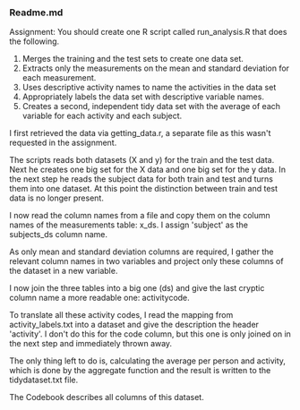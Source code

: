 ### Readme.md

Assignment:
You should create one R script called run_analysis.R that does the following. 

1.    Merges the training and the test sets to create one data set.
2.    Extracts only the measurements on the mean and standard deviation for each measurement. 
3.    Uses descriptive activity names to name the activities in the data set
4.    Appropriately labels the data set with descriptive variable names. 
5.    Creates a second, independent tidy data set with the average of each variable for each activity and each subject. 


I first retrieved the data via getting_data.r, a separate file as this wasn't requested in the assignment.

The scripts reads both datasets (X and y) for the train and the test data.
Next he creates one big set for the X data and one big set for the y data.
In the next step he reads the subject data for both train and test and turns them into one dataset.
At this point the distinction between train and test data is no longer present.

I now read the column names from a file and copy them on the column names of the measurements table: x_ds.  I assign 'subject' as the subjects_ds column name.

As only mean and standard deviation columns are required, I gather the relevant column names in two variables and project only these columns of the dataset in a new variable.

I now join the three tables into a big one (ds) and give the last cryptic column name a more readable one: activitycode.

To translate all these activity codes, I read the mapping from activity_labels.txt into a dataset and give the description the header 'activity'.  I don't do this for the code column, but this one is only joined on in the next step and immediately thrown away.

The only thing left to do is, calculating the average per person and activity, which is done by the aggregate function and the result is written to the tidydataset.txt file.

The Codebook describes all columns of this dataset.